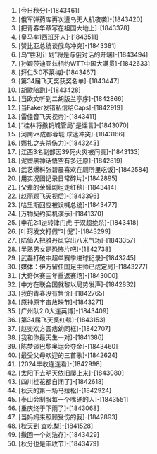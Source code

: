 
1. [今日秋分]-[1843461]
1. [俄军弹药库再次遭乌无人机夜袭]-[1843420]
1. [把青春华章写在祖国大地上]-[1843378]
1. [皇马4:1西班牙人]-[1843511]
1. [赞比亚总统谈俄乌冲突]-[1843381]
1. [乌“胜利计划”将是与俄对话的开端]-[1843494]
1. [孙颖莎迪亚兹相约WTT中国大满贯]-[1842633]
1. [拜仁5:0不莱梅]-[1843467]
1. [第34届飞天奖获奖名单]-[1843447]
1. [胡歌陪跑]-[1843428]
1. [当欧文听到二胡版兰亭序]-[1842866]
1. [当Faker发错私信给Caps]-[1842919]
1. [雷佳音飞天视帝]-[1843411]
1. [“桂林将撤销城管局”是谣言]-[1843070]
1. [河南vs成都蓉城 球迷冲突]-[1843166]
1. [娜扎之夹杀伤力]-[1843243]
1. [江西3名副部因39死火灾被问责]-[1843133]
1. [泥塑黑神话悟空有多还原]-[1842819]
1. [武艺爆料张碧晨喜欢在厕所里吃饭]-[1842584]
1. [用实况图记录日常碎片]-[1842895]
1. [父辈的荣耀剧组走红毯]-[1843414]
1. [赵丽颖飞天视后]-[1843396]
1. [哈里斯回应被误喊总统]-[1843477]
1. [万物契约实机演示]-[1841370]
1. [申花2:1逆转津门虎 于汉超绝杀]-[1843418]
1. [叶珂发文打假“叶倪”]-[1843299]
1. [陆仙人把雅丹风穿出八米气场]-[1843357]
1. [半熟男女是恐怖片吧]-[1842738]
1. [武磊打破中超单赛季进球纪录]-[1843245]
1. [媒体：伊万留任国足主帅已成定局]-[1843277]
1. [大奇休赛三年重返赛场]-[1843000]
1. [中方在联合国就黎以局势发声]-[1842832]
1. [我的青春没有售价]-[1842765]
1. [原神原宇宙放映节]-[1843271]
1. [广州队2:0大连英博]-[1843409]
1. [第34届飞天奖红毯]-[1843153]
1. [赵奕欢方圆痞幼同框]-[1842707]
1. [我和你最天生一对]-[1841386]
1. [陈梦谈巴黎奥运会夺金]-[1843460]
1. [最受父母欢迎的三首歌]-[1842624]
1. [2024丰收连连看]-[1842998]
1. [太阳下去明天依旧爬上来]-[1843080]
1. [四川桂花都自闭了]-[1842618]
1. [秋天的第一场马拉松]-[1842924]
1. [泰山会制服每一个嘴硬的人]-[1843551]
1. [重庆终于下雨了]-[1843068]
1. [当妈妈来照顾受伤的我]-[1842893]
1. [秋天到 宜吃梨]-[1841528]
1. [撤回一个刘浩存]-[1843429]
1. [秋分也是丰收节]-[1843479]